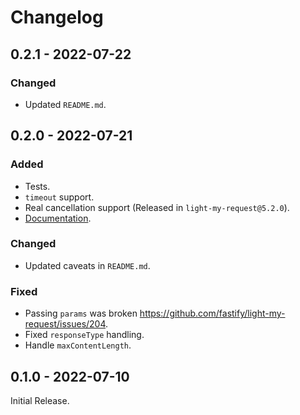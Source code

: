 # Changelog

## 0.2.1 - 2022-07-22

### Changed

- Updated `README.md`.

## 0.2.0 - 2022-07-21

### Added

- Tests.
- `timeout` support.
- Real cancellation support (Released in `light-my-request@5.2.0`).
- [Documentation](https://segevfiner.github.io/axios-light-my-request-adapter/).

### Changed

- Updated caveats in `README.md`.

### Fixed

- Passing `params` was broken https://github.com/fastify/light-my-request/issues/204.
- Fixed `responseType` handling.
- Handle `maxContentLength`.

## 0.1.0 - 2022-07-10

Initial Release.
